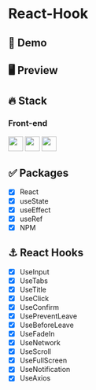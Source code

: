 # React-Hook

## 🔗 Demo

## 🖥 Preview

## 🔥 Stack

### Front-end

<img height="30" src="https://img.shields.io/badge/React-black?style=for-the-badge&logo=React&logoColor=#61DAFB"/> <img height="30" src="https://img.shields.io/badge/Javascript-black?style=for-the-badge&logo=Javascript&logoColor=F7DF1E"/>
<img height="30" src="https://img.shields.io/badge/npm-CB3837?style=for-the-badge&logo=npm&logoColor=white" />

## ✅ Packages

- [x] React
- [x] useState
- [x] useEffect
- [x] useRef
- [x] NPM

## ⚓ React Hooks

- [x] UseInput
- [x] UseTabs
- [x] UseTitle
- [x] UseClick
- [x] UseConfirm
- [x] UsePreventLeave
- [x] UseBeforeLeave
- [x] UseFadeIn
- [x] UseNetwork
- [x] UseScroll
- [x] UseFullScreen
- [x] UseNotification
- [x] UseAxios
